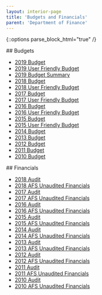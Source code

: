 ```yaml
---
layout: interior-page
title: 'Budgets and Financials'
parent: 'Department of Finance'
---
```


{::options parse_block_html="true" /}

<div style="float: left; margin-right: 10em;">
## Budgets

* [2019 Budget](https://storage.googleapis.com/static.rutherford-nj.com/finance/budgets/2019%20BUDGET%20-%20As%20Adopted.pdf)
* [2019 User Friendly Budget](https://storage.googleapis.com/static.rutherford-nj.com/finance/budgets/2019%20User%20Friendly%20Budget.pdf)
* [2019 Budget Summary](https://storage.googleapis.com/static.rutherford-nj.com/finance/budgets/Budget%20Summary%202019%20(1).pdf)
* [2018 Budget](https://storage.googleapis.com/static.rutherford-nj.com/finance/budgets/2018%20Budget%20-%20As%20Adopted.pdf)
* [2018 User Friendly Budget](https://storage.googleapis.com/static.rutherford-nj.com/finance/budgets/2018%20Adopted%20User%20Friendly%20Budget.pdf)
* [2017 Budget](https://storage.googleapis.com/static.rutherford-nj.com/finance/budgets/2017%20Adopted%20Budget.pdf)
* [2017 User Friendly Budget](https://storage.googleapis.com/static.rutherford-nj.com/finance/budgets/2017%20Adopted%20User%20Friendly%20Budget.pdf)
* [2016 Budget](https://storage.googleapis.com/static.rutherford-nj.com/finance/budgets/2016%20Adopted%20Budget.pdf)
* [2016 User Friendly Budget](https://storage.googleapis.com/static.rutherford-nj.com/finance/budgets/2016%20User%20Friendly%20Budget.pdf)
* [2015 Budget](https://storage.googleapis.com/static.rutherford-nj.com/finance/budgets/2015_budget.pdf)
* [2015 User Friendly Budget](https://storage.googleapis.com/static.rutherford-nj.com/finance/budgets/2015_user_friendly_budget.pdf)
* [2014 Budget](https://storage.googleapis.com/static.rutherford-nj.com/finance/budgets/2014_budget.pdf)
* [2013 Budget](https://storage.googleapis.com/static.rutherford-nj.com/finance/budgets/2013_budget.pdf)
* [2012 Budget](https://storage.googleapis.com/static.rutherford-nj.com/finance/budgets/2012_budget.pdf)
* [2011 Budget](https://storage.googleapis.com/static.rutherford-nj.com/finance/budgets/2011_budget.pdf)
* [2010 Budget](https://storage.googleapis.com/static.rutherford-nj.com/finance/budgets/2010_budget.pdf)
</div>

<div style="float: left;">
## Financials
  
* [2018 Audit](https://storage.googleapis.com/static.rutherford-nj.com/finance/financials/2018%20Audit%20Report.pdf)
* [2018 AFS Unaudited Financials](https://storage.googleapis.com/static.rutherford-nj.com/finance/financials/AFS%202018.pdf)
* [2017 Audit](https://storage.googleapis.com/static.rutherford-nj.com/finance/financials/2017%20Audit%20Report.pdf)
* [2017 AFS Unaudited Financials](https://storage.googleapis.com/static.rutherford-nj.com/finance/budgets/AFS%202017.pdf)
* [2016 Audit](https://storage.googleapis.com/static.rutherford-nj.com/finance/financials/2016%20Audit%20Report.pdf)
* [2016 AFS Unaudited Financials](https://storage.googleapis.com/static.rutherford-nj.com/finance/budgets/AFS%202016.pdf)
* [2015 Audit](https://storage.googleapis.com/static.rutherford-nj.com/finance/financials/2015%20Audit%20Report.pdf)
* [2015 AFS Unaudited Financials](https://storage.googleapis.com/static.rutherford-nj.com/finance/financials/2015_afs.pdf)
* [2014 Audit](https://storage.googleapis.com/static.rutherford-nj.com/finance/financials/2014_audit.pdf)
* [2014 AFS Unaudited Financials](https://storage.googleapis.com/static.rutherford-nj.com/finance/financials/2014_afs.pdf)
* [2013 Audit](https://storage.googleapis.com/static.rutherford-nj.com/finance/financials/2013_audit.pdf)
* [2013 AFS Unaudited Financials](https://storage.googleapis.com/static.rutherford-nj.com/finance/financials/2013_afs.pdf)
* [2012 Audit](https://storage.googleapis.com/static.rutherford-nj.com/finance/financials/2012_audit.pdf)
* [2012 AFS Unaudited Financials](https://storage.googleapis.com/static.rutherford-nj.com/finance/financials/2012_afs.pdf)
* [2011 Audit](https://storage.googleapis.com/static.rutherford-nj.com/finance/financials/2011_audit.pdf)
* [2011 AFS Unaudited Financials](https://storage.googleapis.com/static.rutherford-nj.com/finance/financials/2011_afs.pdf)
* [2010 Audit](https://storage.googleapis.com/static.rutherford-nj.com/finance/financials/2010_audit.pdf)
* [2010 AFS Unaudited Financials](https://storage.googleapis.com/static.rutherford-nj.com/finance/financials/2010_afs.pdf)
</div>
